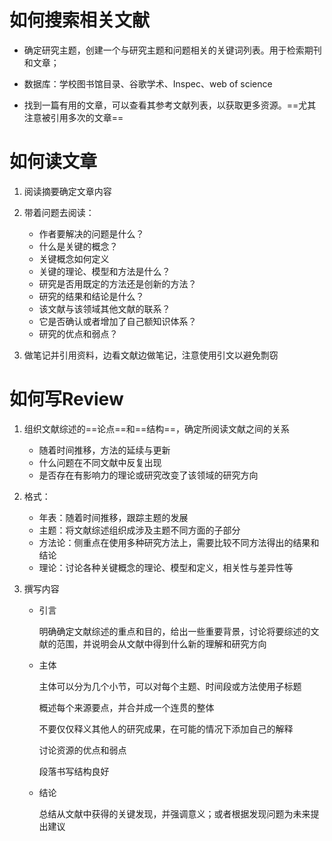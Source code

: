 # 如何搜索相关文献

- 确定研究主题，创建一个与研究主题和问题相关的关键词列表。用于检索期刊和文章；

- 数据库：学校图书馆目录、谷歌学术、Inspec、web of science

- 找到一篇有用的文章，可以查看其参考文献列表，以获取更多资源。==尤其注意被引用多次的文章==

# 如何读文章

1. 阅读摘要确定文章内容
2. 带着问题去阅读：
   - 作者要解决的问题是什么？
   - 什么是关键的概念？
   - 关键概念如何定义
   - 关键的理论、模型和方法是什么？
   - 研究是否用既定的方法还是创新的方法？
   - 研究的结果和结论是什么？
   - 该文献与该领域其他文献的联系？
   - 它是否确认或者增加了自己额知识体系？
   - 研究的优点和弱点？

3. 做笔记并引用资料，边看文献边做笔记，注意使用引文以避免剽窃

# 如何写Review

1. 组织文献综述的==论点==和==结构==，确定所阅读文献之间的关系
   - 随着时间推移，方法的延续与更新
   - 什么问题在不同文献中反复出现
   - 是否存在有影响力的理论或研究改变了该领域的研究方向

2. 格式：

   - 年表：随着时间推移，跟踪主题的发展
   - 主题：将文献综述组织成涉及主题不同方面的子部分
   - 方法论：侧重点在使用多种研究方法上，需要比较不同方法得出的结果和结论
   - 理论：讨论各种关键概念的理论、模型和定义，相关性与差异性等

3. 撰写内容

   - 引言

     明确确定文献综述的重点和目的，给出一些重要背景，讨论将要综述的文献的范围，并说明会从文献中得到什么新的理解和研究方向

   - 主体

     主体可以分为几个小节，可以对每个主题、时间段或方法使用子标题

     概述每个来源要点，并合并成一个连贯的整体

     不要仅仅释义其他人的研究成果，在可能的情况下添加自己的解释

     讨论资源的优点和弱点

     段落书写结构良好

   - 结论

     总结从文献中获得的关键发现，并强调意义；或者根据发现问题为未来提出建议



